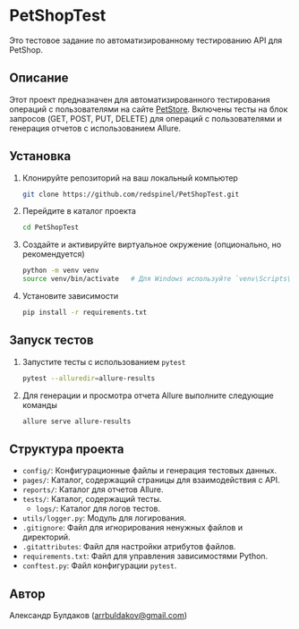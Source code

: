 # PetShopTest

Это тестовое задание по автоматизированному тестированию API для PetShop.

## Описание

Этот проект предназначен для автоматизированного тестирования операций с пользователями на сайте [PetStore](https://petstore.swagger.io/#/user). Включены тесты на блок запросов (GET, POST, PUT, DELETE) для операций с пользователями и генерация отчетов с использованием Allure.

## Установка

1. Клонируйте репозиторий на ваш локальный компьютер

    ```sh
    git clone https://github.com/redspinel/PetShopTest.git
    ```

2. Перейдите в каталог проекта

    ```sh
    cd PetShopTest
    ```

3. Создайте и активируйте виртуальное окружение (опционально, но рекомендуется)

    ```sh
    python -m venv venv
    source venv/bin/activate   # Для Windows используйте `venv\Scripts\activate`
    ```

4. Установите зависимости

    ```sh
    pip install -r requirements.txt
    ```

## Запуск тестов

1. Запустите тесты с использованием `pytest`

    ```sh
    pytest --alluredir=allure-results
    ```

2. Для генерации и просмотра отчета Allure выполните следующие команды

    ```sh
    allure serve allure-results
    ```

## Структура проекта

- `config/`: Конфигурационные файлы и генерация тестовых данных.
- `pages/`: Каталог, содержащий страницы для взаимодействия с API.
- `reports/`: Каталог для отчетов Allure.
- `tests/`: Каталог, содержащий тесты.
    - `logs/`: Каталог для логов тестов.
- `utils/logger.py`: Модуль для логирования.
- `.gitignore`: Файл для игнорирования ненужных файлов и директорий.
- `.gitattributes`: Файл для настройки атрибутов файлов.
- `requirements.txt`: Файл для управления зависимостями Python.
- `conftest.py`: Файл конфигурации `pytest`.

## Автор
Александр Булдаков (arrbuldakov@gmail.com)